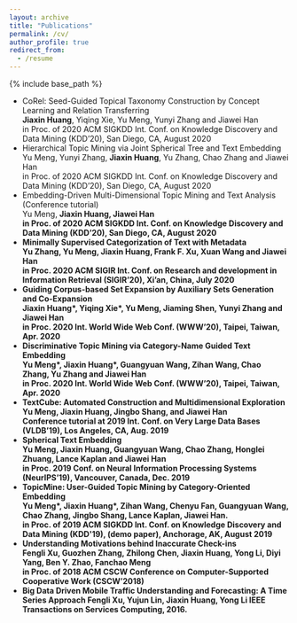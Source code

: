 ```yaml
---
layout: archive	
title: "Publications"
permalink: /cv/
author_profile: true	  
redirect_from:
  - /resume
---
```


{% include base_path %}
  
* CoRel: Seed-Guided Topical Taxonomy Construction by Concept Learning and Relation Transferring  
<strong>Jiaxin Huang</strong>, Yiqing Xie, Yu Meng, Yunyi Zhang and Jiawei Han  
in Proc. of 2020 ACM SIGKDD Int. Conf. on Knowledge Discovery and Data Mining (KDD’20), San Diego, CA, August 2020
* Hierarchical Topic Mining via Joint Spherical Tree and Text Embedding  
Yu Meng, Yunyi Zhang, <strong>Jiaxin Huang</strong>, Yu Zhang, Chao Zhang and Jiawei Han  
in Proc. of 2020 ACM SIGKDD Int. Conf. on Knowledge Discovery and Data Mining (KDD’20), San Diego, CA, August 2020 
* Embedding-Driven Multi-Dimensional Topic Mining and Text Analysis (Conference tutorial)   
Yu Meng, <strong>Jiaxin Huang<strong>, Jiawei Han  
in Proc. of 2020 ACM SIGKDD Int. Conf. on Knowledge Discovery and Data Mining (KDD’20), San Diego, CA, August 2020
* Minimally Supervised Categorization of Text with Metadata  
Yu Zhang, Yu Meng, <strong>Jiaxin Huang</strong>, Frank F. Xu, Xuan Wang and Jiawei Han  
in Proc. 2020 ACM SIGIR Int. Conf. on Research and development in Information Retrieval (SIGIR’20), Xi’an, China, July 2020
* Guiding Corpus-based Set Expansion by Auxiliary Sets Generation and Co-Expansion  
<strong>Jiaxin Huang\*</strong>, Yiqing Xie\*, Yu Meng, Jiaming Shen, Yunyi Zhang and Jiawei Han  
in Proc. 2020 Int. World Wide Web Conf. (WWW’20), Taipei, Taiwan, Apr. 2020  
* Discriminative Topic Mining via Category-Name Guided Text Embedding  
Yu Meng\*, <strong>Jiaxin Huang\*</strong>, Guangyuan Wang, Zihan Wang, Chao Zhang, Yu Zhang and Jiawei Han  
in Proc. 2020 Int. World Wide Web Conf. (WWW’20), Taipei, Taiwan, Apr. 2020
* TextCube: Automated Construction and Multidimensional Exploration  
Yu Meng, <strong>Jiaxin Huang</strong>, Jingbo Shang, and Jiawei Han  
Conference tutorial at 2019 Int. Conf. on Very Large Data Bases (VLDB’19), Los Angeles, CA, Aug. 2019
* Spherical Text Embedding  
Yu Meng, <strong>Jiaxin Huang</strong>, Guangyuan Wang, Chao Zhang, Honglei Zhuang, Lance Kaplan and Jiawei Han  
in Proc. 2019 Conf. on Neural Information Processing Systems (NeurIPS’19), Vancouver, Canada, Dec. 2019
* TopicMine: User-Guided Topic Mining by Category-Oriented Embedding  
Yu Meng\*, <strong>Jiaxin Huang\*</strong>, Zihan Wang, Chenyu Fan, Guangyuan Wang, Chao Zhang, Jingbo Shang, Lance Kaplan, Jiawei Han.  
in Proc. of 2019 ACM SIGKDD Int. Conf. on Knowledge Discovery and Data Mining (KDD'19), (demo paper), Anchorage, AK, August 2019
* Understanding Motivations behind Inaccurate Check-ins  
Fengli Xu, Guozhen Zhang, Zhilong Chen, <strong>Jiaxin Huang</strong>, Yong Li, Diyi Yang, Ben Y. Zhao, Fanchao Meng  
in Proc. of 2018 ACM CSCW Conference on Computer-Supported Cooperative Work (CSCW’2018)
* Big Data Driven Mobile Traffic Understanding and Forecasting: A Time Series Approach
Fengli Xu, Yujun Lin, <strong>Jiaxin Huang</strong>, Yong Li
IEEE Transactions on Services Computing, 2016.
